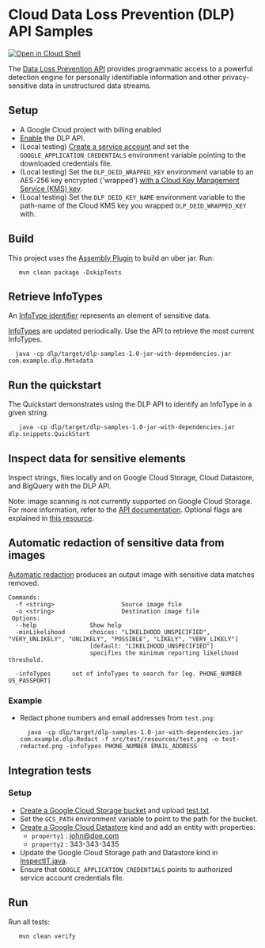 # Cloud Data Loss Prevention (DLP) API Samples

<a href="https://console.cloud.google.com/cloudshell/open?git_repo=https://github.com/GoogleCloudPlatform/java-docs-samples&page=editor&open_in_editor=dlp/README.md">
<img alt="Open in Cloud Shell" src ="http://gstatic.com/cloudssh/images/open-btn.png"></a>

The [Data Loss Prevention API](https://cloud.google.com/dlp/docs/) provides programmatic access to 
a powerful detection engine for personally identifiable information and other privacy-sensitive data
 in unstructured data streams.

## Setup
- A Google Cloud project with billing enabled
- [Enable](https://console.cloud.google.com/launcher/details/google/dlp.googleapis.com) the DLP API.
- (Local testing) [Create a service account](https://cloud.google.com/docs/authentication/getting-started)
and set the `GOOGLE_APPLICATION_CREDENTIALS` environment variable pointing to the downloaded credentials file.
- (Local testing) Set the `DLP_DEID_WRAPPED_KEY` environment variable to an AES-256 key encrypted ('wrapped') [with a Cloud Key Management Service (KMS) key](https://cloud.google.com/kms/docs/encrypt-decrypt).
- (Local testing) Set the `DLP_DEID_KEY_NAME` environment variable to the path-name of the Cloud KMS key you wrapped `DLP_DEID_WRAPPED_KEY` with.

## Build
This project uses the [Assembly Plugin](https://maven.apache.org/plugins/maven-assembly-plugin/usage.html) to build an uber jar.
Run:
```
   mvn clean package -DskipTests
```

## Retrieve InfoTypes
An [InfoType identifier](https://cloud.google.com/dlp/docs/infotypes-categories) represents an element of sensitive data.

[InfoTypes](https://cloud.google.com/dlp/docs/infotypes-reference#global) are updated periodically. Use the API to retrieve the most current InfoTypes.
  ```
    java -cp dlp/target/dlp-samples-1.0-jar-with-dependencies.jar com.example.dlp.Metadata
  ``` 

## Run the quickstart

The Quickstart demonstrates using the DLP API to identify an InfoType in a given string.
```
   java -cp dlp/target/dlp-samples-1.0-jar-with-dependencies.jar dlp.snippets.QuickStart
```

## Inspect data for sensitive elements
Inspect strings, files locally and on Google Cloud Storage, Cloud Datastore, and BigQuery with the DLP API.

Note: image scanning is not currently supported on Google Cloud Storage.
For more information, refer to the [API documentation](https://cloud.google.com/dlp/docs). 
Optional flags are explained in [this resource](https://cloud.google.com/dlp/docs/reference/rest/v2beta1/content/inspect#InspectConfig).

## Automatic redaction of sensitive data from images
[Automatic redaction](https://cloud.google.com/dlp/docs/redacting-sensitive-data-images) produces an output image with sensitive data matches removed.

```
Commands:
  -f <string>                   Source image file
  -o <string>                   Destination image file
 Options:
  --help               Show help
  -minLikelihood       choices: "LIKELIHOOD_UNSPECIFIED", "VERY_UNLIKELY", "UNLIKELY", "POSSIBLE", "LIKELY", "VERY_LIKELY"]
                       [default: "LIKELIHOOD_UNSPECIFIED"]
                       specifies the minimum reporting likelihood threshold.
  
  -infoTypes      set of infoTypes to search for [eg. PHONE_NUMBER US_PASSPORT]
```

### Example
- Redact phone numbers and email addresses from `test.png`:
  ```
    java -cp dlp/target/dlp-samples-1.0-jar-with-dependencies.jar com.example.dlp.Redact -f src/test/resources/test.png -o test-redacted.png -infoTypes PHONE_NUMBER EMAIL_ADDRESS
  ```

## Integration tests
### Setup
- [Create a Google Cloud Storage bucket](https://console.cloud.google.com/storage) and upload [test.txt](src/test/resources/test.txt).
- Set the `GCS_PATH` environment variable to point to the path for the bucket.
- [Create a Google Cloud Datastore](https://console.cloud.google.com/datastore) kind and add an entity with properties:
  - `property1` : john@doe.com
  - `property2` : 343-343-3435
- Update the Google Cloud Storage path and Datastore kind in [InspectIT.java](src/test/java/com/example/dlp/InspectIT.java).
- Ensure that `GOOGLE_APPLICATION_CREDENTIALS` points to authorized service account credentials file.

## Run
Run all tests:
  ```
     mvn clean verify
  ```
